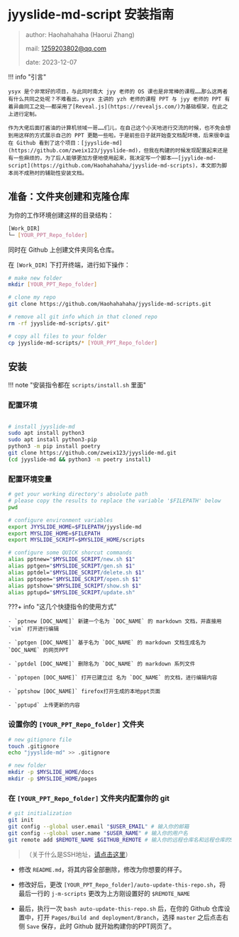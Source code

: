 # jyyslide-md-script 安装指南

> author: Haohahahaha (Haorui Zhang)
> 
> mail: 1259203802@qq.com
>
> date: 2023-12-07

!!! info "引言"

    ysyx 是个非常好的项目，与此同时南大 jyy 老师的 OS 课也是非常棒的课程……那么这两者有什么共同之处呢？不难看出，ysyx 主讲的 yzh 老师的课程 PPT 与 jyy 老师的 PPT 有着异曲同工之处——都采用了[Reveal.js](https://revealjs.com/)为基础框架，在此之上进行定制。

	作为大佬后面打酱油的计算机领域一哥……们儿，在自己这个小天地进行交流的时候，也不免会想到用这样的方式展示自己的 PPT 更酷一些啦。于是前些日子就开始查文档配环境，后来很幸运在 Github 看到了这个项目：[jyyslide-md](https://github.com/zweix123/jyyslide-md)，但我在构建的时候发现配置起来还是有一些麻烦的，为了后人能够更加方便地使用起来，我决定写一个脚本——[jyylide-md-script](https://github.com/Haohahahaha/jyyslide-md-scripts)，本文即为脚本尚不成熟时的辅助性安装文档。

## 准备：文件夹创建和克隆仓库

为你的工作环境创建这样的目录结构：

```bash
[Work_DIR]
└─ [YOUR_PPT_Repo_folder] 

```

同时在 Github 上创建文件夹同名仓库。

在 `[Work_DIR]` 下打开终端，进行如下操作：

```bash
# make new folder
mkdir [YOUR_PPT_Repo_folder] 

# clone my repo
git clone https://github.com/Haohahahaha/jyyslide-md-scripts.git

# remove all git info which in that cloned repo
rm -rf jyyslide-md-scripts/.git*

# copy all files to your folder
cp jyyslide-md-scripts/* [YOUR_PPT_Repo_folder]

```

## 安装

!!! note "安装指令都在 `scripts/install.sh` 里面"

### 配置环境

```bash

# install jyyslide-md
sudo apt install python3
sudo apt install python3-pip
python3 -m pip install poetry
git clone https://github.com/zweix123/jyyslide-md.git
(cd jyyslide-md && python3 -m poetry install)

```

### 配置环境变量

```bash
# get your working directory's absolute path
# please copy the results to replace the variable '$FILEPATH' below
pwd

# configure environment variables
export JYYSLIDE_HOME=$FILEPATH/jyyslide-md
export MYSLIDE_HOME=$FILEPATH
export MYSLIDE_SCRIPT=$MYSLIDE_HOME/scripts

# configure some QUICK shorcut commands
alias pptnew="$MYSLIDE_SCRIPT/new.sh $1"
alias pptgen="$MYSLIDE_SCRIPT/gen.sh $1"
alias pptdel="$MYSLIDE_SCRIPT/delete.sh $1"
alias pptopen="$MYSLIDE_SCRIPT/open.sh $1"
alias pptshow="$MYSLIDE_SCRIPT/show.sh $1"
alias pptupd="$MYSLIDE_SCRIPT/update.sh"
```

???+ info "这几个快捷指令的使用方式"

    - `pptnew [DOC_NAME]` 新建一个名为 `DOC_NAME` 的 markdown 文档，并直接用 `vim` 打开进行编辑

    - `pptgen [DOC_NAME]` 基于名为 `DOC_NAME` 的 markdown 文档生成名为 `DOC_NAME` 的网页PPT

    - `pptdel [DOC_NAME]` 删除名为 `DOC_NAME` 的 markdown 系列文件

    - `pptopen [DOC_NAME]` 打开已建立过 名为 `DOC_NAME` 的文档，进行编辑内容

    - `pptshow [DOC_NAME]` firefox打开生成的本地ppt页面

    - `pptupd` 上传更新的内容

### 设置你的 `[YOUR_PPT_Repo_folder]` 文件夹

```bash 
# new gitignore file
touch .gitignore
echo "jyyslide-md" >> .gitignore

# new folder
mkdir -p $MYSLIDE_HOME/docs
mkdir -p $MYSLIDE_HOME/pages
```

### 在 `[YOUR_PPT_Repo_folder]` 文件夹内配置你的 git

```bash
# git initialization
git init
git config --global user.email "$USER_EMAIL" # 输入你的邮箱
git config --global user.name "$USER_NAME" # 输入你的用户名
git remote add $REMOTE_NAME $GITHUB_REMOTE # 输入你的远程仓库名和远程仓库的SSH地址

```
> （关于什么是SSH地址，[请点击这里](http://cs.haohaha.cn/greenhand/de-en-code/de-en-code-info/#encode)）

- 修改 `README.md`，将其内容全部删除，修改为你想要的样子。

- 修改好后，更改 `[YOUR_PPT_Repo_folder]/auto-update-this-repo.sh`，将最后一行的 `j-m-scripts` 更改为上方刚设置好的 `$REMOTE_NAME`

- 最后，执行一次 `bash auto-update-this-repo.sh` 后，在你的 Github 仓库设置中，打开 `Pages/Build and deployment/Branch`，选择 `master` 之后点击右侧 `Save` 保存，此时 Github 就开始构建你的PPT网页了。


